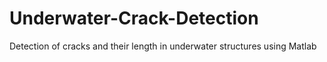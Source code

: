 # Underwater-Crack-Detection
Detection of cracks and their length in underwater structures using Matlab


